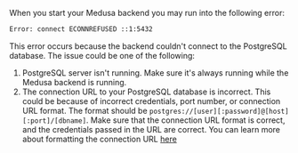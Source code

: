 When you start your Medusa backend you may run into the following error:

```bash
Error: connect ECONNREFUSED ::1:5432
```

This error occurs because the backend couldn't connect to the PostgreSQL database. The issue could be one of the following:

1. PostgreSQL server isn't running. Make sure it's always running while the Medusa backend is running.
2. The connection URL to your PostgreSQL database is incorrect. This could be because of incorrect credentials, port number, or connection URL format. The format should be `postgres://[user][:password]@[host][:port]/[dbname]`. Make sure that the connection URL format is correct, and the credentials passed in the URL are correct. You can learn more about formatting the connection URL [here](../../development/backend/configurations.md#postgresql-configurations)
